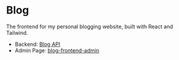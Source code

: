 # Blog

The frontend for my personal blogging website, built with React and Tailwind.

- Backend: [Blog API](https://github.com/alienworld1/blog-api)
- Admin Page: [blog-frontend-admin](https://github.com/alienworld1/blog-frontend-admin)
